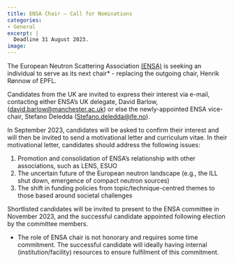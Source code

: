 ```yaml
---
title: ENSA Chair – Call for Nominations
categories:
- General
excerpt: |
  Deadline 31 August 2023.
image: 
---
```


The European Neutron Scattering Association [(ENSA)](https://ensa.tudelft.nl/about/) is seeking an individual to serve as its next chair* - replacing the outgoing chair, Henrik Rønnow of EPFL.

Candidates from the UK are invited to express their interest via e-mail, contacting either ENSA’s UK delegate, David Barlow, (david.barlow@manchester.ac.uk) or else the newly-appointed ENSA vice-chair, Stefano Deledda (Stefano.deledda@ife.no).

In September 2023, candidates will be asked to confirm their interest and will then be invited to send a motivational letter and curriculum vitae. In their motivational letter, candidates should address the following issues: 

1)  Promotion and consolidation of ENSA’s relationship with other associations, such as LENS, ESUO
2)  The uncertain future of the European neutron landscape (e.g., the ILL shut down, emergence of compact neutron sources)
3)  The shift in funding policies from topic/technique-centred themes to those based around societal challenges

Shortlisted candidates will be invited to present to the ENSA committee in November 2023, and the successful candidate appointed following election by the committee members.

* The role of ENSA chair is not honorary and requires some time commitment. The successful candidate will ideally having internal (institution/facility) resources to ensure fulfilment of this commitment.
